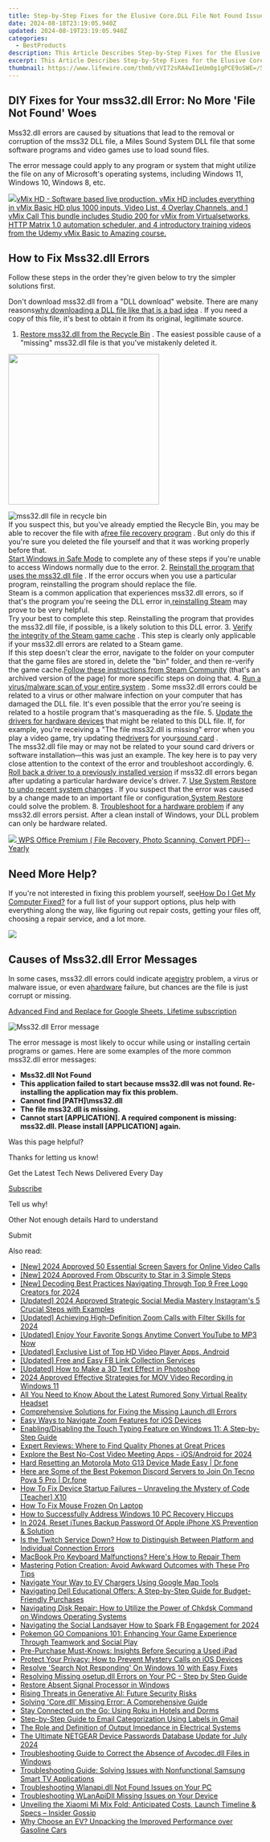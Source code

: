 ```yaml
---
title: Step-by-Step Fixes for the Elusive Core.DLL File Not Found Issue
date: 2024-08-18T23:19:05.940Z
updated: 2024-08-19T23:19:05.940Z
categories:
  - BestProducts
description: This Article Describes Step-by-Step Fixes for the Elusive Core.DLL File Not Found Issue
excerpt: This Article Describes Step-by-Step Fixes for the Elusive Core.DLL File Not Found Issue
thumbnail: https://www.lifewire.com/thmb/vVI72sRA4wI1eUm0g1gPCE9oSWE=/540x405/filters:no_upscale():max_bytes(150000):strip_icc():format(webp)/core-dll-error-message-5ab3bf728e1b6e00379ec776.png
---
```


## DIY Fixes for Your mss32.dll Error: No More 'File Not Found' Woes
 Mss32.dll errors are caused by situations that lead to the removal or corruption of the mss32 DLL file, a Miles Sound System DLL file that some software programs and video games use to load sound files.  

 The error message could apply to any program or system that might utilize the file on any of Microsoft's operating systems, including Windows 11, Windows 10, Windows 8, etc.

<!-- affiliate ads begin -->
<a href="https://secure.2checkout.com/order/checkout.php?PRODS=4718730&QTY=1&AFFILIATE=108875&CART=1"> <img src="https://secure.avangate.com/images/merchant/ce9a6fb2becc2d235e62b125e9260102/products/copy_vMixCallScreenshot1-large.jpg" border="0">vMix HD - Software based live production. vMix HD includes everything in vMix Basic HD plus 1000 inputs, Video List, 4 Overlay Channels, and 1 vMix Call 
This bundle includes Studio 200 for vMix from Virtualsetworks, HTTP Matrix 1.0 automation scheduler, and 4 introductory training videos from the Udemy vMix Basic to Amazing course. </a>
<!-- affiliate ads end -->
## How to Fix Mss32.dll Errors

 Follow these steps in the order they're given below to try the simpler solutions first.

 Don't download mss32.dll from a "DLL download" website. There are many reasons[why downloading a DLL file like that is a bad idea](https://www.lifewire.com/important-reasons-not-to-download-dll-files-2624455) . If you need a copy of this file, it's best to obtain it from its original, legitimate source.

1. [Restore mss32.dll from the Recycle Bin](https://www.lifewire.com/how-to-restore-deleted-files-from-the-recycle-bin-2624515) . The easiest possible cause of a "missing" mss32.dll file is that you've mistakenly deleted it.  
<!-- affiliate ads begin -->
<a href="https://coinrule.sjv.io/c/5597632/1958374/18409" target="_top" id="1958374"><img src="//a.impactradius-go.com/display-ad/18409-1958374" border="0" alt="" width="300" height="300"/></a><img height="0" width="0" src="https://imp.pxf.io/i/5597632/1958374/18409" style="position:absolute;visibility:hidden;" border="0" />
<!-- affiliate ads end -->
![mss32.dll file in recycle bin](https://www.lifewire.com/thmb/BFreI6joymY1ydAOY-pM5YboEAU=/1500x0/filters:no_upscale():max_bytes(150000):strip_icc():format(webp)/mss32-dll-recycle-bin-restore-dcd0746c1f1a444c8cc4ca0999ab2820.png)  
 If you suspect this, but you've already emptied the Recycle Bin, you may be able to recover the file with a[free file recovery program](https://www.lifewire.com/free-data-recovery-software-tools-2622893) . But only do this if you're sure you deleted the file yourself and that it was working properly before that.  
[Start Windows in Safe Mode](https://www.lifewire.com/how-do-i-start-windows-in-safe-mode-2624480) to complete any of these steps if you're unable to access Windows normally due to the error.
2. [Reinstall the program that uses the mss32.dll file](https://www.lifewire.com/what-is-the-proper-way-to-reinstall-a-software-program-2624478) . If the error occurs when you use a particular program, reinstalling the program should replace the file.  
 Steam is a common application that experiences mss32.dll errors, so if that's the program you're seeing the DLL error in,[reinstalling Steam](https://store.steampowered.com/about/) may prove to be very helpful.  
 Try your best to complete this step. Reinstalling the program that provides the mss32.dll file, if possible, is a likely solution to this DLL error.
3. [Verify the integrity of the Steam game cache](https://help.steampowered.com/en/faqs/view/0C48-FCBD-DA71-93EB) . This step is clearly only applicable if your mss32.dll errors are related to a Steam game.  
 If this step doesn't clear the error, navigate to the folder on your computer that the game files are stored in, delete the "bin" folder, and then re-verify the game cache.[Follow these instructions from Steam Community](https://web.archive.org/web/20170603075515/http://forums.steampowered.com/forums/showpost.php?p=33249463&postcount=8) (that's an archived version of the page) for more specific steps on doing that.
4. [Run a virus/malware scan of your entire system](https://www.lifewire.com/properly-scan-your-computer-for-viruses-and-other-malware-2624526) . Some mss32.dll errors could be related to a virus or other malware infection on your computer that has damaged the DLL file. It's even possible that the error you're seeing is related to a hostile program that's masquerading as the file.
5. [Update the drivers for hardware devices](https://www.lifewire.com/how-to-update-drivers-in-windows-2619214) that might be related to this DLL file. If, for example, you're receiving a "The file mss32.dll is missing" error when you play a video game, try updating the[drivers](https://www.lifewire.com/what-is-a-device-driver-2625796) for your[sound card](https://www.lifewire.com/what-is-a-sound-card-2618160) .  
 The mss32.dll file may or may not be related to your sound card drivers or software installation—this was just an example. The key here is to pay very close attention to the context of the error and troubleshoot accordingly.
6. [Roll back a driver to a previously installed version](https://www.lifewire.com/how-to-roll-back-a-driver-in-windows-2619217) if mss32.dll errors began after updating a particular hardware device's driver.
7. [Use System Restore to undo recent system changes](https://www.lifewire.com/how-to-use-system-restore-in-windows-2626131) . If you suspect that the error was caused by a change made to an important file or configuration,[System Restore](https://www.lifewire.com/what-is-system-restore-2626022) could solve the problem.
8. [Troubleshoot for a hardware problem](https://www.lifewire.com/fix-a-dll-issue-caused-by-a-hardware-problem-2624493) if any mss32.dll errors persist. After a clean install of Windows, your DLL problem can only be hardware related.

<!-- affiliate ads begin -->
<a href="https://secure.2checkout.com/order/checkout.php?PRODS=38729081&QTY=1&AFFILIATE=108875&CART=1"><img src="https://website-prod.cache.wpscdn.com/img/wps-office-pdf-editor-1x.890dbda.png" border="0">
WPS Office Premium ( File Recovery, Photo Scanning, Convert PDF)--Yearly</a>
<!-- affiliate ads end -->
## Need More Help?

 If you're not interested in fixing this problem yourself, see[How Do I Get My Computer Fixed?](https://www.lifewire.com/how-do-i-get-my-computer-fixed-2625167) for a full list of your support options, plus help with everything along the way, like figuring out repair costs, getting your files off, choosing a repair service, and a lot more.

<!-- affiliate ads begin -->
<a href="https://estore.winxdvd.com/order/checkout.php?PRODS=12653808&QTY=1&AFFILIATE=108875&CART=1"><img src="https://www.winxdvd.com/affiliate/new-banner/wt-500x500.jpg" border="0"></a>
<!-- affiliate ads end -->
## Causes of Mss32.dll Error Messages

 In some cases, mss32.dll errors could indicate a[registry](https://www.lifewire.com/windows-registry-2625992) problem, a virus or malware issue, or even a[hardware](https://www.lifewire.com/computer-hardware-2625895) failure, but chances are the file is just corrupt or missing.

<!-- affiliate ads begin -->
<a href="https://secure.2checkout.com/order/checkout.php?PRODS=4729642&QTY=1&AFFILIATE=108875&CART=1">Advanced Find and Replace for Google Sheets, Lifetime subscription</a>
<!-- affiliate ads end -->
![Mss32.dll Error message](https://www.lifewire.com/thmb/OL_mbrfUYV_adlrPse0_MhgqeOI=/1500x0/filters:no_upscale():max_bytes(150000):strip_icc():format(webp)/mss32-dll-error-58bed2ee3df78c353cdaa5b4.png)

 The error message is most likely to occur while using or installing certain programs or games. Here are some examples of the more common mss32.dll error messages:

* **Mss32.dll Not Found**
* **This application failed to start because mss32.dll was not found. Re-installing the application may fix this problem.**
* **Cannot find \[PATH\]\\mss32.dll**
* **The file mss32.dll is missing.**
* **Cannot start \[APPLICATION\]. A required component is missing: mss32.dll. Please install \[APPLICATION\] again.**

Was this page helpful?

Thanks for letting us know!

 Get the Latest Tech News Delivered Every Day

[Subscribe](https://www.lifewire.com/#)

Tell us why!

 Other  Not enough details  Hard to understand

 Submit

<ins class="adsbygoogle"
     style="display:block"
     data-ad-format="autorelaxed"
     data-ad-client="ca-pub-7571918770474297"
     data-ad-slot="1223367746"></ins>



<ins class="adsbygoogle"
     style="display:block"
     data-ad-client="ca-pub-7571918770474297"
     data-ad-slot="8358498916"
     data-ad-format="auto"
     data-full-width-responsive="true"></ins>

<span class="atpl-alsoreadstyle">Also read:</span>
<div><ul>
<li><a href="https://on-screen-recording.techidaily.com/new-2024-approved-50-essential-screen-savers-for-online-video-calls/"><u>[New] 2024 Approved  50 Essential Screen Savers for Online Video Calls</u></a></li>
<li><a href="https://instagram-videos.techidaily.com/new-2024-approved-from-obscurity-to-star-in-3-simple-steps/"><u>[New] 2024 Approved  From Obscurity to Star in 3 Simple Steps</u></a></li>
<li><a href="https://facebook-video-footage.techidaily.com/new-decoding-best-practices-navigating-through-top-9-free-logo-creators-for-2024/"><u>[New] Decoding Best Practices  Navigating Through Top 9 Free Logo Creators for 2024</u></a></li>
<li><a href="https://instagram-clips.techidaily.com/updated-2024-approved-strategic-social-media-mastery-instagrams-5-crucial-steps-with-examples/"><u>[Updated] 2024 Approved  Strategic Social Media Mastery  Instagram's 5 Crucial Steps with Examples</u></a></li>
<li><a href="https://video-capture.techidaily.com/updated-achieving-high-definition-zoom-calls-with-filter-skills-for-2024/"><u>[Updated] Achieving High-Definition Zoom Calls with Filter Skills for 2024</u></a></li>
<li><a href="https://youtube-clips.techidaily.com/updated-enjoy-your-favorite-songs-anytime-convert-youtube-to-mp3-now/"><u>[Updated] Enjoy Your Favorite Songs Anytime  Convert YouTube to MP3 Now</u></a></li>
<li><a href="https://some-techniques.techidaily.com/updated-exclusive-list-of-top-hd-video-player-apps-android/"><u>[Updated] Exclusive List of Top HD Video Player Apps, Android</u></a></li>
<li><a href="https://facebook-video-recording.techidaily.com/updated-free-and-easy-fb-link-collection-services/"><u>[Updated] Free and Easy FB Link Collection Services</u></a></li>
<li><a href="https://extra-guidance.techidaily.com/updated-how-to-make-a-3d-text-effect-in-photoshop/"><u>[Updated] How to Make a 3D Text Effect in Photoshop</u></a></li>
<li><a href="https://screen-capture.techidaily.com/2024-approved-effective-strategies-for-mov-video-recording-in-windows-11/"><u>2024 Approved  Effective Strategies for MOV Video Recording in Windows 11</u></a></li>
<li><a href="https://tech-renaissance.techidaily.com/all-you-need-to-know-about-the-latest-rumored-sony-virtual-reality-headset/"><u>All You Need to Know About the Latest Rumored Sony Virtual Reality Headset</u></a></li>
<li><a href="https://tech-renaissance.techidaily.com/comprehensive-solutions-for-fixing-the-missing-launchdll-errors/"><u>Comprehensive Solutions for Fixing the Missing Launch.dll Errors</u></a></li>
<li><a href="https://tech-renaissance.techidaily.com/easy-ways-to-navigate-zoom-features-for-ios-devices/"><u>Easy Ways to Navigate Zoom Features for iOS Devices</u></a></li>
<li><a href="https://tech-renaissance.techidaily.com/enablingdisabling-the-touch-typing-feature-on-windows-11-a-step-by-step-guide/"><u>Enabling/Disabling the Touch Typing Feature on Windows 11: A Step-by-Step Guide</u></a></li>
<li><a href="https://tech-renaissance.techidaily.com/expert-reviews-where-to-find-quality-phones-at-great-prices/"><u>Expert Reviews: Where to Find Quality Phones at Great Prices</u></a></li>
<li><a href="https://screen-video-capture.techidaily.com/explore-the-best-no-cost-video-meeting-apps-iosandroid-for-2024/"><u>Explore the Best No-Cost Video Meeting Apps - iOS/Android for 2024</u></a></li>
<li><a href="https://techidaily.com/hard-resetting-an-motorola-moto-g13-device-made-easy-drfone-by-drfone-reset-android-reset-android/"><u>Hard Resetting an Motorola Moto G13 Device Made Easy | Dr.fone</u></a></li>
<li><a href="https://android-pokemon-go.techidaily.com/here-are-some-of-the-best-pokemon-discord-servers-to-join-on-tecno-pova-5-pro-drfone-by-drfone-virtual-android/"><u>Here are Some of the Best Pokemon Discord Servers to Join On Tecno Pova 5 Pro | Dr.fone</u></a></li>
<li><a href="https://tech-renaissance.techidaily.com/how-to-fix-device-startup-failures-unraveling-the-mystery-of-code-teacher-x10/"><u>How To Fix Device Startup Failures – Unraveling the Mystery of Code [Teacher] X10</u></a></li>
<li><a href="https://common-error.techidaily.com/how-to-fix-mouse-frozen-on-laptop/"><u>How To Fix Mouse Frozen On Laptop</u></a></li>
<li><a href="https://tech-renaissance.techidaily.com/how-to-successfully-address-windows-10-pc-recovery-hiccups/"><u>How to Successfully Address Windows 10 PC Recovery Hiccups</u></a></li>
<li><a href="https://ios-unlock.techidaily.com/in-2024-reset-itunes-backup-password-of-apple-iphone-xs-prevention-and-solution-by-drfone-ios/"><u>In 2024, Reset iTunes Backup Password Of Apple iPhone XS Prevention & Solution</u></a></li>
<li><a href="https://tech-renaissance.techidaily.com/is-the-twitch-service-down-how-to-distinguish-between-platform-and-individual-connection-errors/"><u>Is the Twitch Service Down? How to Distinguish Between Platform and Individual Connection Errors</u></a></li>
<li><a href="https://tech-renaissance.techidaily.com/macbook-pro-keyboard-malfunctions-heres-how-to-repair-them/"><u>MacBook Pro Keyboard Malfunctions? Here's How to Repair Them</u></a></li>
<li><a href="https://tech-renaissance.techidaily.com/mastering-potion-creation-avoid-awkward-outcomes-with-these-pro-tips/"><u>Mastering Potion Creation: Avoid Awkward Outcomes with These Pro Tips</u></a></li>
<li><a href="https://tech-renaissance.techidaily.com/navigate-your-way-to-ev-chargers-using-google-map-tools/"><u>Navigate Your Way to EV Chargers Using Google Map Tools</u></a></li>
<li><a href="https://tech-renaissance.techidaily.com/navigating-dell-educational-offers-a-step-by-step-guide-for-budget-friendly-purchases/"><u>Navigating Dell Educational Offers: A Step-by-Step Guide for Budget-Friendly Purchases</u></a></li>
<li><a href="https://tech-renaissance.techidaily.com/navigating-disk-repair-how-to-utilize-the-power-of-chkdsk-command-on-windows-operating-systems/"><u>Navigating Disk Repair: How to Utilize the Power of Chkdsk Command on Windows Operating Systems</u></a></li>
<li><a href="https://facebook-video-content.techidaily.com/navigating-the-social-landsayer-how-to-spark-fb-engagement-for-2024/"><u>Navigating the Social Landsayer  How to Spark FB Engagement for 2024</u></a></li>
<li><a href="https://tech-renaissance.techidaily.com/pokemon-go-companions-101-enhancing-your-game-experience-through-teamwork-and-social-play/"><u>Pokemon GO Companions 101: Enhancing Your Game Experience Through Teamwork and Social Play</u></a></li>
<li><a href="https://tech-renaissance.techidaily.com/pre-purchase-must-knows-insights-before-securing-a-used-ipad/"><u>Pre-Purchase Must-Knows: Insights Before Securing a Used iPad</u></a></li>
<li><a href="https://tech-renaissance.techidaily.com/protect-your-privacy-how-to-prevent-mystery-calls-on-ios-devices/"><u>Protect Your Privacy: How to Prevent Mystery Calls on iOS Devices</u></a></li>
<li><a href="https://tech-recovery.techidaily.com/resolve-search-not-responding-on-windows-10-with-easy-fixes/"><u>Resolve 'Search Not Responding' On Windows 10 with Easy Fixes</u></a></li>
<li><a href="https://tech-renaissance.techidaily.com/resolving-missing-osetupdll-errors-on-your-pc-step-by-step-guide/"><u>Resolving Missing osetup.dll Errors on Your PC - Step by Step Guide</u></a></li>
<li><a href="https://driver-error.techidaily.com/restore-absent-signal-processor-in-windows/"><u>Restore Absent Signal Processor in Windows</u></a></li>
<li><a href="https://tech-revival.techidaily.com/rising-threats-in-generative-ai-future-security-risks/"><u>Rising Threats in Generative AI: Future Security Risks</u></a></li>
<li><a href="https://tech-renaissance.techidaily.com/solving-coredll-missing-error-a-comprehensive-guide/"><u>Solving 'Core.dll' Missing Error: A Comprehensive Guide</u></a></li>
<li><a href="https://tech-renaissance.techidaily.com/stay-connected-on-the-go-using-roku-in-hotels-and-dorms/"><u>Stay Connected on the Go: Using Roku in Hotels and Dorms</u></a></li>
<li><a href="https://tech-renaissance.techidaily.com/step-by-step-guide-to-email-categorization-using-labels-in-gmail/"><u>Step-by-Step Guide to Email Categorization Using Labels in Gmail</u></a></li>
<li><a href="https://tech-renaissance.techidaily.com/the-role-and-definition-of-output-impedance-in-electrical-systems/"><u>The Role and Definition of Output Impedance in Electrical Systems</u></a></li>
<li><a href="https://tech-renaissance.techidaily.com/the-ultimate-netgear-device-passwords-database-update-for-july-2024/"><u>The Ultimate NETGEAR Device Passwords Database Update for July 2024</u></a></li>
<li><a href="https://tech-renaissance.techidaily.com/troubleshooting-guide-to-correct-the-absence-of-avcodecdll-files-in-windows/"><u>Troubleshooting Guide to Correct the Absence of Avcodec.dll Files in Windows</u></a></li>
<li><a href="https://tech-renaissance.techidaily.com/troubleshooting-guide-solving-issues-with-nonfunctional-samsung-smart-tv-applications/"><u>Troubleshooting Guide: Solving Issues with Nonfunctional Samsung Smart TV Applications</u></a></li>
<li><a href="https://tech-renaissance.techidaily.com/troubleshooting-wlanapidll-not-found-issues-on-your-pc/"><u>Troubleshooting Wlanapi.dll Not Found Issues on Your PC</u></a></li>
<li><a href="https://tech-renaissance.techidaily.com/troubleshooting-wlanapidll-missing-issues-on-your-device/"><u>Troubleshooting WLanApiDll Missing Issues on Your Device</u></a></li>
<li><a href="https://tech-renaissance.techidaily.com/unveiling-the-xiaomi-mi-mix-fold-anticipated-costs-launch-timeline-and-specs-insider-gossip/"><u>Unveiling the Xiaomi Mi Mix Fold: Anticipated Costs, Launch Timeline & Specs – Insider Gossip</u></a></li>
<li><a href="https://tech-renaissance.techidaily.com/why-choose-an-ev-unpacking-the-improved-performance-over-gasoline-cars/"><u>Why Choose an EV? Unpacking the Improved Performance over Gasoline Cars</u></a></li>
</ul></div>

